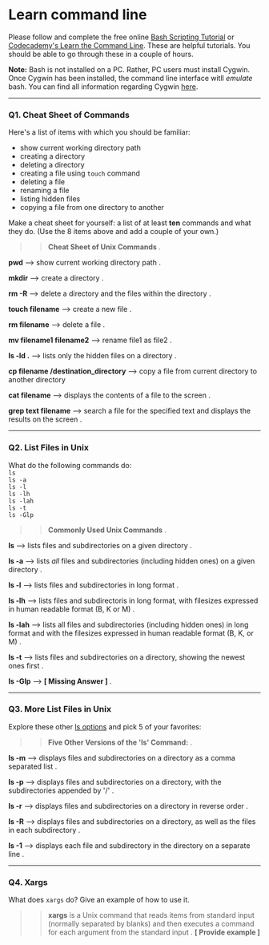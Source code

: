 # Learn command line

Please follow and complete the free online [Bash Scripting Tutorial](https://ryanstutorials.net/bash-scripting-tutorial/) or [Codecademy's Learn the Command Line](https://www.codecademy.com/learn/learn-the-command-line). These are helpful tutorials. You should be able to go through these in a couple of hours.

**Note:** Bash is not installed on a PC. Rather, PC users must install Cygwin. Once Cygwin has been installed, the command line interface witll _emulate_ bash. You can find all information regarding Cygwin [here](https://www.cygwin.com/).

---

### Q1.  Cheat Sheet of Commands  

Here's a list of items with which you should be familiar:  
* show current working directory path
* creating a directory
* deleting a directory
* creating a file using `touch` command
* deleting a file
* renaming a file
* listing hidden files
* copying a file from one directory to another

Make a cheat sheet for yourself: a list of at least **ten** commands and what they do.  (Use the 8 items above and add a couple of your own.)  

> > **Cheat Sheet of Unix Commands** . 

**pwd** --> show current working directory path . 

**mkdir** --> create a directory . 

**rm -R** --> delete a directory and the files within the directory .  

**touch filename** --> create a new file . 

**rm filename** --> delete a file . 

**mv filename1 filename2** --> rename file1 as file2 . 

**ls -ld .** --> lists only the hidden files on a directory . 

**cp filename /destination_directory** --> copy a file from current directory to another directory  

**cat filename** --> displays the contents of a file to the screen .  

**grep text filename** --> search a file for the specified text and displays the results on the screen .  
 

---

### Q2.  List Files in Unix   

What do the following commands do:  
`ls`  
`ls -a`  
`ls -l`  
`ls -lh`  
`ls -lah`  
`ls -t`  
`ls -Glp`  

> > **Commonly Used Unix Commands** . 

**ls** --> lists files and subdirectories on a given directory . 

**ls -a** --> lists *all* files and subdirectories (including hidden ones) on a given directory . 

**ls -l** --> lists files and subdirectories in long format .  

**ls -lh** --> lists files and subdirectoris in long format, with filesizes expressed in human readable format (B, K or M) .  

**ls -lah** -->  lists all files and subdirectories (including hidden ones) in long format and with the filesizes expressed in human readable format (B, K, or M) .   

**ls -t** --> lists files and subdirectories on a directory, showing the newest ones first .  

**ls -Glp** --> **[ Missing Answer ]** . 


---

### Q3.  More List Files in Unix  

Explore these other [ls options](http://www.techonthenet.com/unix/basic/ls.php) and pick 5 of your favorites:

> > **Five Other Versions of the 'ls' Command:** . 
    
**ls -m** --> displays files and subdirectories on a directory as a comma separated list .  

**ls -p** --> displays files and subdirectories on a directory, with the subdirectories appended by '/' .  

**ls -r** --> displays files and subdirectories on a directory in reverse order .   

**ls -R** --> displays files and subdirectories on a directory, as well as the files in each subdirectory .   

**ls -1** --> displays each file and subdirectory in the directory on a separate line . 


---

### Q4.  Xargs   

What does `xargs` do? Give an example of how to use it.

> > **xargs** is a Unix command that reads items from standard input (normally separated by blanks) and then executes a command for each argument from the standard input .  **[ Provide example ]**


 

